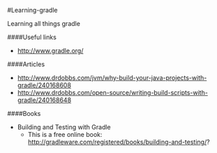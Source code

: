 #Learning-gradle

Learning all things gradle

####Useful links
- http://www.gradle.org/

####Articles
- http://www.drdobbs.com/jvm/why-build-your-java-projects-with-gradle/240168608
- http://www.drdobbs.com/open-source/writing-build-scripts-with-gradle/240168648

####Books
- Building and Testing with Gradle
	- This is a free online book: http://gradleware.com/registered/books/building-and-testing/?

